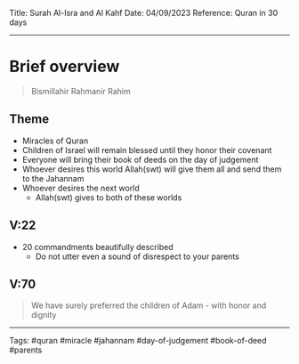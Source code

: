 Title: Surah Al-Isra and Al Kahf
Date: 04/09/2023
Reference: Quran in 30 days

---

# Brief overview
> Bismillahir Rahmanir Rahim

## Theme
- Miracles of Quran
- Children of Israel will remain blessed until they honor their covenant
- Everyone will bring their book of deeds on the day of judgement
- Whoever desires this world Allah(swt) will give them all and send them to the Jahannam
- Whoever desires the next world
	- Allah(swt) gives to both of these worlds

## V:22
- 20 commandments beautifully described
	- Do not utter even a sound of disrespect to your parents

## V:70
> We have surely preferred the children of Adam - with honor and dignity


---
Tags: #quran #miracle #jahannam #day-of-judgement #book-of-deed #parents